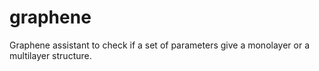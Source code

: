 # graphene
Graphene assistant to check if a set of parameters give a monolayer or a multilayer structure.
